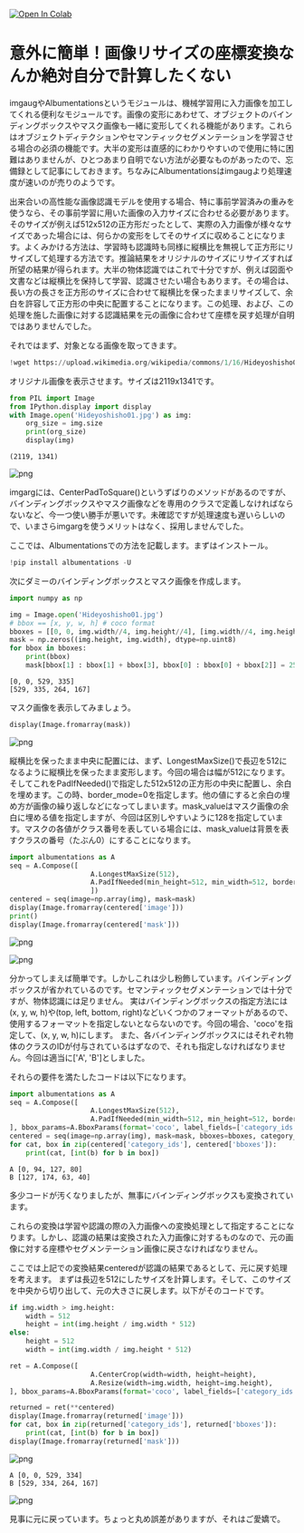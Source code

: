 [![Open In Colab](https://colab.research.google.com/assets/colab-badge.svg)](https://colab.research.google.com/github/saliton/Resize-Images/blob/main/Resize.ipynb)

# 意外に簡単！画像リサイズの座標変換なんか絶対自分で計算したくない

imgaugやAlbumentationsというモジュールは、機械学習用に入力画像を加工してくれる便利なモジュールです。画像の変形にあわせて、オブジェクトのバインディングボックスやマスク画像も一緒に変形してくれる機能があります。これらはオブジェクトディテクションやセマンティックセグメンテーションを学習させる場合の必須の機能です。大半の変形は直感的にわかりやすいので使用に特に困難はありませんが、ひとつあまり自明でない方法が必要なものがあったので、忘備録として記事にしておきます。ちなみにAlbumentationsはimgaugより処理速度が速いのが売りのようです。

出来合いの高性能な画像認識モデルを使用する場合、特に事前学習済みの重みを使うなら、その事前学習に用いた画像の入力サイズに合わせる必要があります。そのサイズが例えば512x512の正方形だったとして、実際の入力画像が様々なサイズであった場合には、何らかの変形をしてそのサイズに収めることになります。よくみかける方法は、学習時も認識時も同様に縦横比を無視して正方形にリサイズして処理する方法です。推論結果をオリジナルのサイズにリサイズすれば所望の結果が得られます。大半の物体認識ではこれで十分ですが、例えば図面や文書などは縦横比を保持して学習、認識させたい場合もあります。その場合は、長い方の長さを正方形のサイズに合わせて縦横比を保ったままリサイズして、余白を許容して正方形の中央に配置することになります。この処理、および、この処理を施した画像に対する認識結果を元の画像に合わせて座標を戻す処理が自明ではありませんでした。


それではまず、対象となる画像を取ってきます。


```python
!wget https://upload.wikimedia.org/wikipedia/commons/1/16/Hideyoshisho01.jpg
```

オリジナル画像を表示させます。サイズは2119x1341です。


```python
from PIL import Image
from IPython.display import display
with Image.open('Hideyoshisho01.jpg') as img:
    org_size = img.size
    print(org_size)
    display(img)
```

    (2119, 1341)



![png](Resize_files/Resize_5_1.png)


imgargには、CenterPadToSquare()というずばりのメソッドがあるのですが、バインディングボックスやマスク画像などを専用のクラスで定義しなければならないなど、今一つ使い勝手が悪いです。未確認ですが処理速度も遅いらしいので、いまさらimgargを使うメリットはなく、採用しませんでした。

ここでは、Albumentationsでの方法を記載します。まずはインストール。


```python
!pip install albumentations -U
```

次にダミーのバインディングボックスとマスク画像を作成します。


```python
import numpy as np

img = Image.open('Hideyoshisho01.jpg')
# bbox == [x, y, w, h] # coco format
bboxes = [[0, 0, img.width//4, img.height//4], [img.width//4, img.height//4, img.width//8, img.height//8]]
mask = np.zeros((img.height, img.width), dtype=np.uint8)
for bbox in bboxes:
    print(bbox)
    mask[bbox[1] : bbox[1] + bbox[3], bbox[0] : bbox[0] + bbox[2]] = 255
```

    [0, 0, 529, 335]
    [529, 335, 264, 167]


マスク画像を表示してみましょう。


```python
display(Image.fromarray(mask))
```


![png](Resize_files/Resize_12_0.png)


縦横比を保ったまま中央に配置には、まず、LongestMaxSize()で長辺を512になるように縦横比を保ったまま変形します。今回の場合は幅が512になります。そしてこれをPadIfNeeded()で指定した512x512の正方形の中央に配置し、余白を埋めます。この時、border_mode=0を指定します。他の値にすると余白の埋め方が画像の繰り返しなどになってしまいます。mask_valueはマスク画像の余白に埋める値を指定しますが、今回は区別しやすいように128を指定しています。マスクの各値がクラス番号を表している場合には、mask_valueは背景を表すクラスの番号（たぶん0）にすることになります。


```python
import albumentations as A
seq = A.Compose([
                    A.LongestMaxSize(512),
                    A.PadIfNeeded(min_height=512, min_width=512, border_mode=0, mask_value=128),
                    ])
centered = seq(image=np.array(img), mask=mask)
display(Image.fromarray(centered['image']))
print()
display(Image.fromarray(centered['mask']))
```


![png](Resize_files/Resize_14_0.png)


    



![png](Resize_files/Resize_14_2.png)


分かってしまえば簡単です。しかしこれは少し粉飾しています。バインディングボックスが省かれているのです。セマンティックセグメンテーションでは十分ですが、物体認識には足りません。
実はバインディングボックスの指定方法には(x, y, w, h)や(top, left, bottom, right)などいくつかのフォーマットがあるので、使用するフォーマットを指定しないとならないのです。今回の場合、'coco'を指定して、(x, y, w, h)にします。
また、各バインディングボックスにはそれぞれ物体のクラスのIDが付与されているはずなので、それも指定しなければなりません。今回は適当に['A', 'B']としました。

それらの要件を満たしたコードは以下になります。


```python
import albumentations as A
seq = A.Compose([
                    A.LongestMaxSize(512),
                    A.PadIfNeeded(min_width=512, min_height=512, border_mode=0, mask_value=128),
], bbox_params=A.BboxParams(format='coco', label_fields=['category_ids']))
centered = seq(image=np.array(img), mask=mask, bboxes=bboxes, category_ids=['A', 'B'])
for cat, box in zip(centered['category_ids'], centered['bboxes']):
    print(cat, [int(b) for b in box])
```

    A [0, 94, 127, 80]
    B [127, 174, 63, 40]


多少コードが汚くなりましたが、無事にバインディングボックスも変換されています。

これらの変換は学習や認識の際の入力画像への変換処理として指定することになります。しかし、認識の結果は変換された入力画像に対するものなので、元の画像に対する座標やセグメンテーション画像に戻さなければなりません。

ここでは上記での変換結果centeredが認識の結果であるとして、元に戻す処理を考えます。
まずは長辺を512にしたサイズを計算します。そして、このサイズを中央から切り出して、元の大きさに戻します。以下がそのコードです。


```python
if img.width > img.height:
    width = 512
    height = int(img.height / img.width * 512)
else:
    height = 512
    width = int(img.width / img.height * 512)

ret = A.Compose([
                    A.CenterCrop(width=width, height=height),
                    A.Resize(width=img.width, height=img.height),
], bbox_params=A.BboxParams(format='coco', label_fields=['category_ids']))

returned = ret(**centered)
display(Image.fromarray(returned['image']))
for cat, box in zip(returned['category_ids'], returned['bboxes']):
    print(cat, [int(b) for b in box])
display(Image.fromarray(returned['mask']))

```


![png](Resize_files/Resize_19_0.png)


    A [0, 0, 529, 334]
    B [529, 334, 264, 167]



![png](Resize_files/Resize_19_2.png)


見事に元に戻っています。ちょっと丸め誤差がありますが、それはご愛嬌で。
